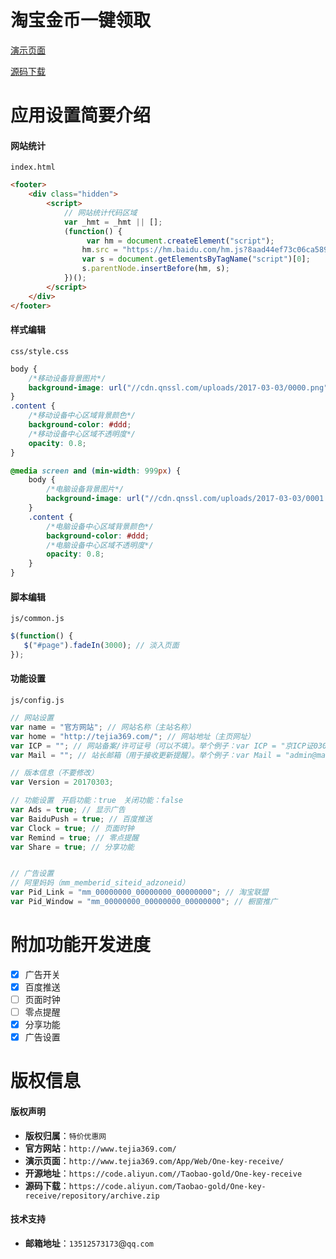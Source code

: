 # 淘宝金币一键领取
<a href="http://www.tejia369.com/App/Web/One-key-receive/" target="_blank">演示页面</a>

[源码下载](https://code.aliyun.com/Taobao-gold/One-key-receive/repository/archive.zip?ref=master)

# 应用设置简要介绍
#### 网站统计
`index.html`
```html
<footer>
    <div class="hidden">
        <script>
            // 网站统计代码区域
            var _hmt = _hmt || [];
            (function() {
                 var hm = document.createElement("script");
                hm.src = "https://hm.baidu.com/hm.js?8aad44ef73c06ca5894fe12670caaa7b";
                var s = document.getElementsByTagName("script")[0];
                s.parentNode.insertBefore(hm, s);
            })();
        </script>
    </div>
</footer>
```
#### 样式编辑
`css/style.css`
```css
body {
    /*移动设备背景图片*/
    background-image: url("//cdn.qnssl.com/uploads/2017-03-03/0000.png");
}
.content {
    /*移动设备中心区域背景颜色*/
    background-color: #ddd;
    /*移动设备中心区域不透明度*/
    opacity: 0.8;
}

@media screen and (min-width: 999px) {
    body {
        /*电脑设备背景图片*/
        background-image: url("//cdn.qnssl.com/uploads/2017-03-03/0001.png");
    }
    .content {
        /*电脑设备中心区域背景颜色*/
        background-color: #ddd;
        /*电脑设备中心区域不透明度*/
        opacity: 0.8;
    }
}
```

#### 脚本编辑
`js/common.js`
```javascript
$(function() {
   $("#page").fadeIn(3000); // 淡入页面
});
```

#### 功能设置
`js/config.js`
```javascript
// 网站设置
var name = "官方网站"; // 网站名称（主站名称）
var home = "http://tejia369.com/"; // 网站地址（主页网址）
var ICP = ""; // 网站备案/许可证号（可以不填）。举个例子：var ICP = "京ICP证030173号-1";
var Mail = ""; // 站长邮箱（用于接收更新提醒）。举个例子：var Mail = "admin@mail.com";

// 版本信息（不要修改）
var Version = 20170303;

// 功能设置　开启功能：true　关闭功能：false
var Ads = true; // 显示广告
var BaiduPush = true; // 百度推送
var Clock = true; // 页面时钟
var Remind = true; // 零点提醒
var Share = true; // 分享功能


// 广告设置
// 阿里妈妈（mm_memberid_siteid_adzoneid）
var Pid_Link = "mm_00000000_00000000_00000000"; // 淘宝联盟
var Pid_Window = "mm_00000000_00000000_00000000"; // 橱窗推广
```

# 附加功能开发进度
- [x] 广告开关
- [x] 百度推送
- [ ] 页面时钟
- [ ] 零点提醒
- [x] 分享功能
- [x] 广告设置

# 版权信息
#### 版权声明
- **版权归属**：`特价优惠网`
- **官方网站**：`http://www.tejia369.com/`
- **演示页面**：`http://www.tejia369.com/App/Web/One-key-receive/`
- **开源地址**：`https://code.aliyun.com//Taobao-gold/One-key-receive`
- **源码下载**：`https://code.aliyun.com/Taobao-gold/One-key-receive/repository/archive.zip`

#### 技术支持
- **邮箱地址**：`13512573173`@`qq.com`
